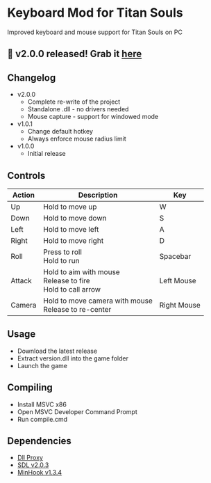# Keyboard Mod for Titan Souls
Improved keyboard and mouse support for Titan Souls on PC

## 🎉 v2.0.0 released! Grab it [here](https://github.com/martinsomer/titan-souls-keyboard-mod/releases)

## Changelog
* v2.0.0
    * Complete re-write of the project
    * Standalone .dll - no drivers needed
    * Mouse capture - support for windowed mode
* v1.0.1
    * Change default hotkey
    * Always enforce mouse radius limit
* v1.0.0
    * Initial release

## Controls
| Action | Description                                                         | Key         |
|--------|---------------------------------------------------------------------|-------------|
| Up     | Hold to move up                                                     | W           |
| Down   | Hold to move down                                                   | S           |
| Left   | Hold to move left                                                   | A           |
| Right  | Hold to move right                                                  | D           |
| Roll   | Press to roll <br> Hold to run                                      | Spacebar    |
| Attack | Hold to aim with mouse <br> Release to fire <br> Hold to call arrow | Left Mouse  |
| Camera | Hold to move camera with mouse <br> Release to re-center            | Right Mouse |

## Usage
* Download the latest release
* Extract version.dll into the game folder
* Launch the game

## Compiling
* Install MSVC x86
* Open MSVC Developer Command Prompt
* Run compile.cmd

## Dependencies
* [Dll Proxy](https://github.com/martinsomer/dll-proxy)
* [SDL v2.0.3](https://github.com/libsdl-org/SDL/tree/release-2.0.3)
* [MinHook v1.3.4](https://github.com/TsudaKageyu/minhook/tree/v1.3.4)
